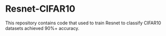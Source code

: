 # Resnet-CIFAR10
This repository contains code that used to train Resnet to classify CIFAR10 datasets achieved 90%+ accuracy.
